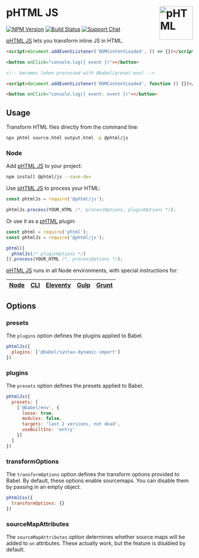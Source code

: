 # pHTML JS [<img src="https://phtml.io/logo.svg" alt="pHTML" width="90" height="90" align="right">][phtml]

[![NPM Version][npm-img]][npm-url]
[![Build Status][cli-img]][cli-url]
[![Support Chat][git-img]][git-url]

[pHTML JS] lets you transform inline JS in HTML.

```html
<script>document.addEventListener('DOMContentLoaded', () => {})</script>

<button onClick="console.log({ event })"></button>

<!-- becomes (when processed with @babel/preset-env) -->

<script>document.addEventListener('DOMContentLoaded', function () {})</script>

<button onClick="console.log({ event: event })"></button>
```

## Usage

Transform HTML files directly from the command line:

```bash
npx phtml source.html output.html -p @phtml/js
```

### Node

Add [pHTML JS] to your project:

```bash
npm install @phtml/js --save-dev
```

Use [pHTML JS] to process your HTML:

```js
const phtmlJs = require('@phtml/js');

phtmlJs.process(YOUR_HTML /*, processOptions, pluginOptions */);
```

Or use it as a [pHTML] plugin:

```js
const phtml = require('phtml');
const phtmlJs = require('@phtml/js');

phtml([
  phtmlJs(/* pluginOptions */)
]).process(YOUR_HTML /*, processOptions */);
```

[pHTML JS] runs in all Node environments, with special instructions for:

| [Node](INSTALL.md#node) | [CLI](INSTALL.md#phtml-cli) | [Eleventy](INSTALL.md#eleventy) | [Gulp](INSTALL.md#gulp) | [Grunt](INSTALL.md#grunt) |
| --- | --- | --- | --- | --- |

## Options

### presets

The `plugins` option defines the plugins applied to Babel.

```js
phtmlJs({
  plugins: ['@babel/syntax-dynamic-import']
})
```

### plugins

The `presets` option defines the presets applied to Babel.

```js
phtmlJs({
  presets: [
    ['@babel/env', {
      loose: true,
      modules: false,
      targets: 'last 2 versions, not dead',
      useBuiltIns: 'entry'
    }]
  ]
})
```

### transformOptions

The `transformOptions` option defines the transform options provided to Babel.
By default, these options enable sourcemaps. You can disable them by passing in
an empty object.

```js
phtmlCss({
  transformOptions: {}
})
```

### sourceMapAttributes

The `sourceMapAttributes` option determines whether source maps will be added
to `on` attributes. These actually work, but the feature is disabled by default.

[cli-img]: https://img.shields.io/travis/phtmlorg/phtml-js.svg
[cli-url]: https://travis-ci.org/phtmlorg/phtml-js
[git-img]: https://img.shields.io/badge/support-chat-blue.svg
[git-url]: https://gitter.im/phtmlorg/phtml
[npm-img]: https://img.shields.io/npm/v/@phtml/js.svg
[npm-url]: https://www.npmjs.com/package/@phtml/js

[pHTML]: https://github.com/phtmlorg/phtml
[pHTML JS]: https://github.com/phtmlorg/phtml-js

